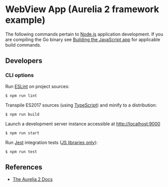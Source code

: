 # WebView App (Aurelia 2 framework example)

The following commands pertain to [Node.js](https://nodejs.org) application development. If you are compiling the Go binary see [Building the JavaScript app](https://github.com/nuxy/go-webview-app-builder?tab=readme-ov-file#building-the-javascript-app) for applicable build commands.

## Developers

### CLI options

Run [ESLint](https://eslint.org) on project sources:

    $ npm run lint

Transpile ES2017 sources (using [TypeScript](https://www.typescriptlang.org/docs/handbook/compiler-options.html)) and minify to a distribution:

    $ npm run build

Launch a development server instance accessible at [http://localhost:9000](http://localhost:9000)

    $ npm run start

Run [Jest](https://jestjs.io) integration tests ([JS libraries only](https://github.com/nuxy/go-webview-app-builder/tree/develop/app/examples/aurelia/src/webview)):

    $ npm run test

## References

- [The Aurelia 2 Docs](https://docs.aurelia.io)
